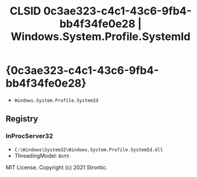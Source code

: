 ﻿---
title: "CLSID 0c3ae323-c4c1-43c6-9fb4-bb4f34fe0e28 | Windows.System.Profile.SystemId"
excerpt: What is COM-Object CLSID 0c3ae323-c4c1-43c6-9fb4-bb4f34fe0e28?
---

# {0c3ae323-c4c1-43c6-9fb4-bb4f34fe0e28}

* `Windows.System.Profile.SystemId`

## Registry


### InProcServer32

* `C:\Windows\System32\Windows.System.Profile.SystemId.dll`
* ThreadingModel: `Both`

MIT License. Copyright (c) 2021 Strontic.



